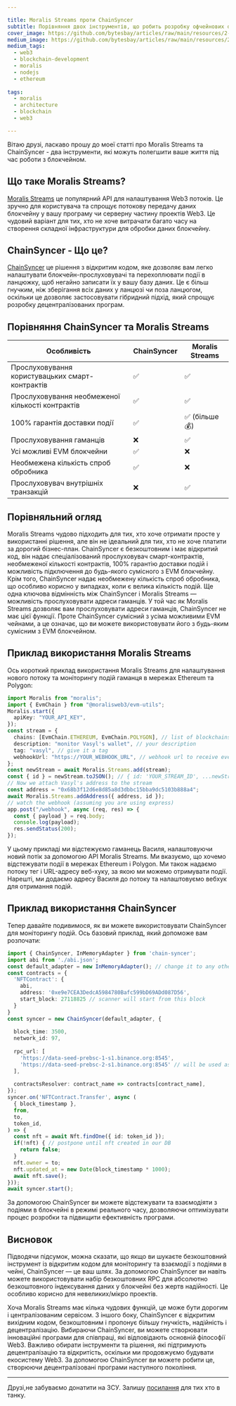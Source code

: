 ```yaml
---

title: Moralis Streams проти ChainSyncer
subtitle: Порівняння двох інструментів, що робить розробку офчейнових dApps можливою
cover_image: https://github.com/bytesbay/articles/raw/main/resources/2-1-v3.jpg
medium_image: https://github.com/bytesbay/articles/raw/main/resources/2-1-v3.jpg
medium_tags:
  - web3
  - blockchain-development
  - moralis
  - nodejs
  - ethereum
  
tags:
  - moralis
  - architecture
  - blockchain
  - web3

---
```

Вітаю друзі, ласкаво прошу до моеї статті про Moralis Streams та ChainSyncer - два інструменти, які можуть полегшити ваше життя під час роботи з блокчейном.
## Що таке Moralis Streams?

[Moralis Streams](https://moralis.io/streams) це популярний API для налаштування Web3 потоків. Це зручно для користувача та спрощує потокову передачу даних блокчейну у вашу програму чи серверну частину проектів Web3. Це чудовий варіант для тих, хто не хоче витрачати багато часу на створення складної інфраструктури для обробки даних блокчейну.

## ChainSyncer - Що це?

[ChainSyncer](https://github.com/bytesbay/chain-syncer) це рішення з відкритим кодом, яке дозволяє вам легко налаштувати блокчейн-прослуховувачі та перехоплювати події в ланцюжку, щоб негайно записати їх у вашу базу даних. Це є більш гнучким, ніж зберігання всіх даних у ланцюзі чи поза ланцюгом, оскільки це дозволяє застосовувати гібридний підхід, який спрощує розробку децентралізованих програм.

## Порівняння ChainSyncer та Moralis Streams

| Особливість | ChainSyncer | Moralis Streams |
| --- | --- | --- |
| Прослуховування користувацьких смарт-контрактів | ✅ | ✅ |
| Прослуховування необмеженої кількості контрактів | ✅ | ✅ |
| 100% гарантія доставки події | ✅ | ✅ (більше 💰) |
| Прослуховування гаманців | ❌ | ✅ |
| Усі можливі EVM блокчейни | ✅ | ❌ |
| Необмежена кількість спроб обробника | ✅ | ❌ |
| Прослуховувач внутрішніх транзакцій | ❌ | ✅ |


## Порівняльний огляд

Moralis Streams чудово підходить для тих, хто хоче отримати просте у використанні рішення, але він не ідеальний для тих, хто не хоче платити за дорогий бізнес-план. СhainSyncer є безкоштовним і має відкритий код, він надає спеціалізований прослуховувач смарт-контрактів, необмеженої кількості контрактів, 100% гарантію доставки подій і можливість підключення до будь-якого сумісного з EVM блокчейну. Крім того, ChainSyncer надає необмежену кількість спроб обробника, що особливо корисно у випадках, коли є велика кількість подій.
Ще одна ключова відмінність між ChainSyncer і Moralis Streams — можливість прослуховувати адреси гаманців. У той час як Moralis Streams дозволяє вам прослуховувати адреси гаманців, ChainSyncer не має цієї функції. Проте ChainSyncer сумісний з усіма можливими EVM чейнами, а це означає, що ви можете використовувати його з будь-яким сумісним з EVM блокчейном.

## Приклад використання Moralis Streams 

Ось короткий приклад використання Moralis Streams для налаштування нового потоку та моніторингу подій гаманця в мережах Ethereum та Polygon:

```typescript
import Moralis from "moralis";
import { EvmChain } from "@moralisweb3/evm-utils";
Moralis.start({
  apiKey: "YOUR_API_KEY",
});
const stream = {
  chains: [EvmChain.ETHEREUM, EvmChain.POLYGON], // list of blockchains to monitor
  description: "monitor Vasyl's wallet", // your description
  tag: "vasyl", // give it a tag
  webhookUrl: "https://YOUR_WEBHOOK_URL", // webhook url to receive events,
};
const newStream = await Moralis.Streams.add(stream);
const { id } = newStream.toJSON(); // { id: 'YOUR_STREAM_ID', ...newStream }
// Now we attach Vasyl's address to the stream
const address = "0x68b3f12d6e8d85a8d3dbbc15bba9dc5103b888a4";
await Moralis.Streams.addAddress({ address, id });
// watch the webhook (assuming you are using express)
app.post("/webhook", async (req, res) => {
  const { payload } = req.body;
  console.log(payload);
  res.sendStatus(200);
});
```

У цьому прикладі ми відстежуємо гаманець Василя, налаштовуючи новий потік за допомогою API Moralis Streams. Ми вказуємо, що хочемо відстежувати події в мережах Ethereum і Polygon. Ми також надаємо потоку тег і URL-адресу веб-хуку, за якою ми можемо отримувати події. Нарешті, ми додаємо адресу Василя до потоку та налаштовуємо вебхук для отримання подій.

## Приклад використання ChainSyncer

Тепер давайте подивимося, як ви можете використовувати ChainSyncer для моніторингу подій. Ось базовий приклад, який допоможе вам розпочати:
  
```typescript
import { ChainSyncer, InMemoryAdapter } from 'chain-syncer';
import abi from './abi.json';
const default_adapter = new InMemoryAdapter(); // change it to any other adapter
const contracts = {
  'NFTContract': {
    abi,
    address: '0xe9e7CEA3DedcA5984780Bafc599bD69ADd087D56',
    start_block: 27118825 // scanner will start from this block
  }
}
const syncer = new ChainSyncer(default_adapter, {
  
  block_time: 3500,
  network_id: 97,
  
  rpc_url: [
    'https://data-seed-prebsc-1-s1.binance.org:8545',
    'https://data-seed-prebsc-2-s1.binance.org:8545' // will be used as a fallback
  ],
  
  contractsResolver: contract_name => contracts[contract_name],
});
syncer.on('NFTContract.Transfer', async (
  { block_timestamp },
  from, 
  to, 
  token_id,
) => {
  const nft = await Nft.findOne({ id: token_id });
  if(!nft) { // postpone until nft created in our DB
    return false;
  }
  nft.owner = to;
  nft.updated_at = new Date(block_timestamp * 1000);
  await nft.save();
}));
await syncer.start();
```

За допомогою ChainSyncer ви можете відстежувати та взаємодіяти з подіями в блокчейні в режимі реального часу, дозволяючи оптимізувати процес розробки та підвищити ефективність програми.

## Висновок

Підводячи підсумок, можна сказати, що якщо ви шукаєте безкоштовний інструмент із відкритим кодом для моніторингу та взаємодії з подіями в чейні, ChainSyncer — це ваш шлях. За допомогою ChainSyncer ви навіть можете використовувати набір безкоштовних RPC для абсолютно безкоштовного індексування даних у блокчейні без жертв надійності. Це особливо корисно для невеликих/мікро проектів.

Хоча Moralis Streams має кілька чудових функцій, це може бути дорогим і централізованим сервісом. З іншого боку, ChainSyncer є відкритим вихідним кодом, безкоштовним і пропонує більшу гнучкість, надійність і децентралізацію. Вибираючи ChainSyncer, ви можете створювати інноваційні програми для співпраці, які відповідають основній філософії Web3. Важливо обирати інструменти та рішення, які підтримують децентралізацію та відкритість, оскільки ми продовжуємо будувати екосистему Web3. За допомогою ChainSyncer ви можете робити це, створюючи децентралізовані програми наступного покоління.

---

Друзі,не забуваємо донатити на  ЗСУ. Залишу  [посилання](https://aid.prytulafoundation.org/en/) для тих хто в танку.